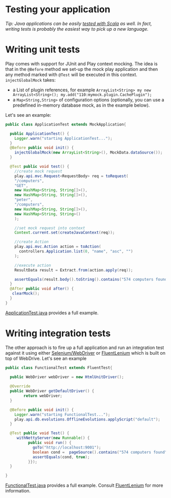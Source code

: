 # Testing your application

_Tip: Java applications can be easily [tested with Scala](https://github.com/playframework/Play20/wiki/Scalatest) as well. In fact, writing tests is probably the easiest way to pick up a new language._

# Writing unit tests

Play comes with support for JUnit and Play context mocking. The idea is that in the `@Before` method we set-up the mock play application and then any method marked with `@Test` will be executed in this context. `injectGlobalMock` takes:

- a List of plugin references, for example `ArrayList<String> my new ArrayList<String>(); my.add("110:mymock.plugin.CachePlugin");`
- a `Map<String,String>` of configuration options (optionally, you can use a predefined in-memory database mock, as in the example below).

Let's see an example:

```java
public class ApplicationTest extends MockApplication{

  public ApplicationTest() {
    Logger.warn("starting ApplicationTest...");
  }
  @Before public void init() {
    injectGlobalMock(new ArrayList<String>(), MockData.dataSource());
  }

  @Test public void test() {
    //create mock request
    play.api.mvc.Request<RequestBody> req = toRequest(
    "/computers",
    "GET",
    new HashMap<String, String[]>(),
    new HashMap<String, String[]>(),
    "peter",
    "/computers",
    new HashMap<String, String[]>(),
    new HashMap<String, String>()
    );

    //set mock request into context
    Context.current.set(createJavaContext(req));

    //create Action
    play.api.mvc.Action action = toAction(
      controllers.Application.list(0, "name", "asc", "")
    );

    //execute action
    ResultData result = Extract.from(action.apply(req));

    assertEquals(result.body().toString().contains("574 computers found"),true);
  }
  @After public void after() {
   clearMock();
  }
}
```

[ApplicationTest.java](https://github.com/playframework/Play20/blob/master/samples/java/computer-database/test/ApplicationTest.java) provides a full example.

# Writing integration tests

The other approach is to fire up a full application and run an integration test against it using either [Selenium/WebDriver](http://seleniumhq.org/docs/03_webdriver.html) or [FluentLenium](https://github.com/MathildeLemee/FluentLenium) which is built on top of WebDrive. Let's see an example

```java
public class FunctionalTest extends FluentTest{
  
  public WebDriver webDriver = new HtmlUnitDriver();

  @Override
  public WebDriver getDefaultDriver() {
        return webDriver;
  }

  @Before public void init() {
    Logger.warn("starting FunctionalTest...");
    play.api.db.evolutions.OfflineEvolutions.applyScript("default");
  }

  @Test public void Test() {
     withNettyServer(new Runnable() {
          public void run() {
            goTo("http://localhost:9001");
            boolean cond =  pageSource().contains("574 computers found");
            assertEquals(cond, true);
          }});
  }

}
```

[FunctionalTest.java](https://github.com/playframework/Play20/blob/master/samples/java/computer-database/test/FunctionalTest.java) provides a full example. Consult [FluentLenium](https://github.com/MathildeLemee/FluentLenium) for more information.

